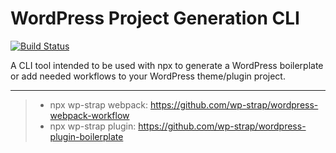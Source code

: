 # WordPress Project Generation CLI

[![Build Status](https://travis-ci.org/wp-strap/wordpress-create-project.svg?branch=master&status=passed)](https://travis-ci.org/wp-strap/wordpress-create-project.svg?branch=master&status=passed)

A CLI tool intended to be used with npx to generate a WordPress boilerplate or add needed workflows to your WordPress theme/plugin project.

____
>- npx wp-strap webpack: https://github.com/wp-strap/wordpress-webpack-workflow
>- npx wp-strap plugin: https://github.com/wp-strap/wordpress-plugin-boilerplate